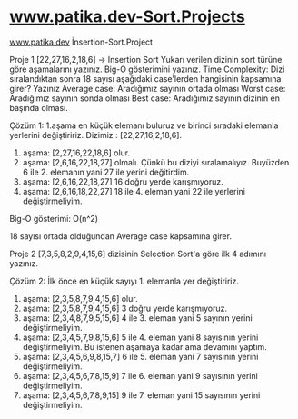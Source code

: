 # www.patika.dev-Sort.Projects
 www.patika.dev
İnsertion-Sort.Project

Proje 1
[22,27,16,2,18,6] -> Insertion Sort
Yukarı verilen dizinin sort türüne göre aşamalarını yazınız.
Big-O gösterimini yazınız.
Time Complexity: Dizi sıralandıktan sonra 18 sayısı aşağıdaki case'lerden hangisinin kapsamına girer? Yazınız
Average case: Aradığımız sayının ortada olması
Worst case: Aradığımız sayının sonda olması
Best case: Aradığımız sayının dizinin en başında olması.

Çözüm 1: 1.aşama en küçük elemanı buluruz ve birinci sıradaki elemanla yerlerini değiştiririz. Dizimiz : [22,27,16,2,18,6].
1. aşama: [2,27,16,22,18,6] olur.
2. aşama: [2,6,16,22,18,27] olmalı. Çünkü bu diziyi sıralamalıyız. Buyüzden 6 ile 2. elemanın yani 27 ile yerini değitirdim.
3. aşama: [2,6,16,22,18,27] 16 doğru yerde karışmıyoruz.
4. aşama: [2,6,16,18,22,27] 18 ile 4. eleman yani 22 ile yerlerini değiştirmeliyim.

Big-O gösterimi: O(n^2)

18 sayısı ortada olduğundan Average case kapsamına girer.

Proje 2
[7,3,5,8,2,9,4,15,6] dizisinin Selection Sort'a göre ilk 4 adımını yazınız.

Çözüm 2: İlk önce en küçük sayıyı 1. elemanla yer değiştiririz.
1. aşama: [2,3,5,8,7,9,4,15,6] olur.
2. aşama: [2,3,5,8,7,9,4,15,6] 3 doğru yerde karışmıyoruz.
3. aşama: [2,3,4,8,7,9,5,15,6] 4 ile 3. eleman yani 5 sayının yerini değiştirmeliyim.
4. aşama: [2,3,4,5,7,9,8,15,6] 5 ile 4. eleman yani 8 sayısının yerini değiştirmeliyim. Bu istenen aşamaya kadar ama devamını yaptım.
5. aşama: [2,3,4,5,6,9,8,15,7] 6 ile 5. eleman yani 7 sayısının yerini değiştirmeliyim.
6. aşama: [2,3,4,5,6,7,8,15,9] 7 ile 6. eleman yani 9 sayısının yerini değiştirmeliyim.
7. aşama: [2,3,4,5,6,7,8,9,15] 9 ile 7. eleman yani 15 sayısının yerini değiştirmeliyim.
